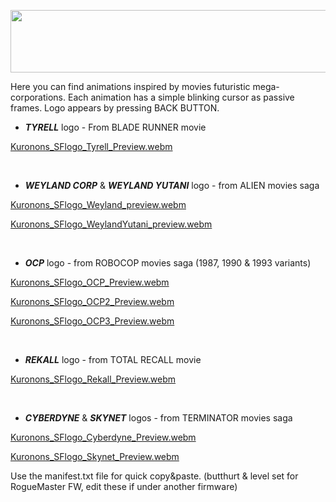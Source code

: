 <p align="center">
<img width="1000" height="100" src="https://user-images.githubusercontent.com/110337784/194729566-0020debb-ad0e-4311-a3d5-3386953862ee.jpg">
</p>

Here you can find animations inspired by movies futuristic mega-corporations.
Each animation has a simple blinking cursor as passive frames.
Logo appears by pressing BACK BUTTON.

- ___TYRELL___ logo - From BLADE RUNNER movie

[Kuronons_SFlogo_Tyrell_Preview.webm](https://user-images.githubusercontent.com/110337784/193908556-dcc1acca-9f79-496f-8b9c-1ad938223e5d.webm) 

<BR>

- ___WEYLAND CORP___ & ___WEYLAND YUTANI___ logo - from ALIEN movies saga
    
[Kuronons_SFlogo_Weyland_preview.webm](https://user-images.githubusercontent.com/110337784/194727796-0679e240-1673-48a0-9c9d-4e94542aac79.webm)
    
[Kuronons_SFlogo_WeylandYutani_preview.webm](https://user-images.githubusercontent.com/110337784/194728680-bc6469af-57c3-4cf0-a131-b1997db4bd2a.webm)
    
<BR>
    
- ___OCP___ logo - from ROBOCOP movies saga (1987, 1990 & 1993 variants)
    
[Kuronons_SFlogo_OCP_Preview.webm](https://user-images.githubusercontent.com/110337784/194728540-e4a4c997-72b2-455a-8de1-4d4a6ef6daa9.webm)

[Kuronons_SFlogo_OCP2_Preview.webm](https://user-images.githubusercontent.com/110337784/194722975-73c2122f-ca72-401f-8d88-04009a45a076.webm)

[Kuronons_SFlogo_OCP3_Preview.webm](https://user-images.githubusercontent.com/110337784/194718158-b1d37d91-9e27-4f01-852d-957636e23028.webm)
    
<BR>
    
- ___REKALL___ logo - from TOTAL RECALL movie
    
[Kuronons_SFlogo_Rekall_Preview.webm](https://user-images.githubusercontent.com/110337784/193909274-5036edbe-14bc-4383-9634-4623872b2161.webm)
    
<BR>
    
- ___CYBERDYNE___ & ___SKYNET___ logos - from TERMINATOR movies saga
    
[Kuronons_SFlogo_Cyberdyne_Preview.webm](https://user-images.githubusercontent.com/110337784/194728643-be08702e-00e2-447e-a39e-b86b64744e3a.webm)

[Kuronons_SFlogo_Skynet_Preview.webm](https://user-images.githubusercontent.com/110337784/194728653-9ec40fc7-1dfd-4bed-82d2-339fc3ab5ed5.webm)

Use the manifest.txt file for quick copy&paste. (butthurt & level set for RogueMaster FW, edit these if under another firmware)
